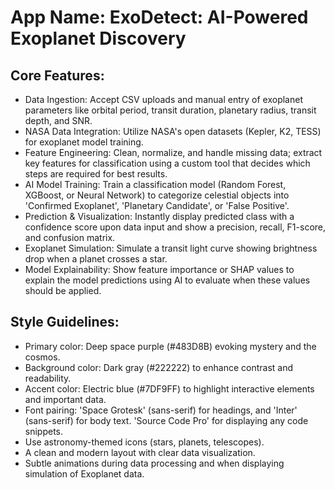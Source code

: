 # **App Name**: ExoDetect: AI-Powered Exoplanet Discovery

## Core Features:

- Data Ingestion: Accept CSV uploads and manual entry of exoplanet parameters like orbital period, transit duration, planetary radius, transit depth, and SNR.
- NASA Data Integration: Utilize NASA's open datasets (Kepler, K2, TESS) for exoplanet model training.
- Feature Engineering: Clean, normalize, and handle missing data; extract key features for classification using a custom tool that decides which steps are required for best results.
- AI Model Training: Train a classification model (Random Forest, XGBoost, or Neural Network) to categorize celestial objects into 'Confirmed Exoplanet', 'Planetary Candidate', or 'False Positive'.
- Prediction & Visualization: Instantly display predicted class with a confidence score upon data input and show a precision, recall, F1-score, and confusion matrix.
- Exoplanet Simulation: Simulate a transit light curve showing brightness drop when a planet crosses a star.
- Model Explainability: Show feature importance or SHAP values to explain the model predictions using AI to evaluate when these values should be applied.

## Style Guidelines:

- Primary color: Deep space purple (#483D8B) evoking mystery and the cosmos.
- Background color: Dark gray (#222222) to enhance contrast and readability.
- Accent color: Electric blue (#7DF9FF) to highlight interactive elements and important data.
- Font pairing: 'Space Grotesk' (sans-serif) for headings, and 'Inter' (sans-serif) for body text. 'Source Code Pro' for displaying any code snippets.
- Use astronomy-themed icons (stars, planets, telescopes).
- A clean and modern layout with clear data visualization.
- Subtle animations during data processing and when displaying simulation of Exoplanet data.
